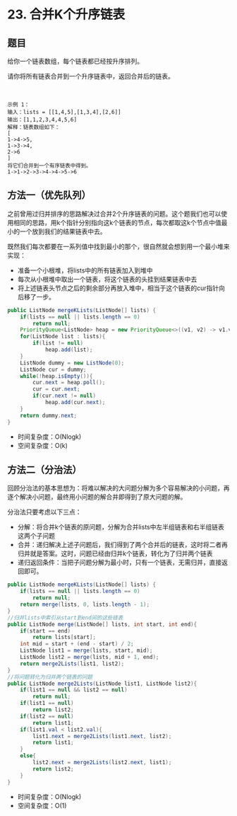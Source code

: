 # 23. 合并K个升序链表

## 题目

给你一个链表数组，每个链表都已经按升序排列。

请你将所有链表合并到一个升序链表中，返回合并后的链表。

 

    示例 1：
    输入：lists = [[1,4,5],[1,3,4],[2,6]]
    输出：[1,1,2,3,4,4,5,6]
    解释：链表数组如下：
    [
    1->4->5,
    1->3->4,
    2->6
    ]
    将它们合并到一个有序链表中得到。
    1->1->2->3->4->4->5->6


## 方法一（优先队列）
之前曾用过归并排序的思路解决过合并2个升序链表的问题。这个题我们也可以使用相同的思路，用k个指针分别指向这k个链表的节点，每次都取这k个节点中值最小的一个放到我们的结果链表中去。

既然我们每次都要在一系列值中找到最小的那个，很自然就会想到用一个最小堆来实现：
* 准备一个小根堆，将lists中的所有链表加入到堆中
* 每次从小根堆中取出一个链表，将这个链表的头挂到结果链表中去
* 将上述链表头节点之后的剩余部分再放入堆中，相当于这个链表的cur指针向后移了一步。

```java
public ListNode mergeKLists(ListNode[] lists) {
    if(lists == null || lists.length == 0)
        return null;
    PriorityQueue<ListNode> heap = new PriorityQueue<>((v1, v2) -> v1.val - v2.val);
    for(ListNode list : lists){
        if(list != null)
            heap.add(list);
    }
    ListNode dummy = new ListNode(0);
    ListNode cur = dummy;
    while(!heap.isEmpty()){
        cur.next = heap.poll();
        cur = cur.next;
        if(cur.next != null)
            heap.add(cur.next);
    }
    return dummy.next;
}
```
* 时间复杂度：O(Nlogk)
* 空间复杂度：O(k)

## 方法二（分治法）
回顾分治法的基本思想为：将难以解决的大问题分解为多个容易解决的小问题，再逐个解决小问题，最终用小问题的解合并即得到了原大问题的解。

分治法只要考虑以下三点：
* 分解：将合并k个链表的原问题，分解为合并lists中左半组链表和右半组链表这两个子问题
* 合并：递归解决上述子问题后，我们得到了两个合并后的链表，这时将二者再归并就是答案。这时，问题已经由归并k个链表，转化为了归并两个链表
* 递归返回条件：当把子问题分解为最小时，只有一个链表，无需归并，直接返回即可。
```java
public ListNode mergeKLists(ListNode[] lists) {
    if(lists == null || lists.length == 0)
        return null;
    return merge(lists, 0, lists.length - 1);
}
//归并lists中索引从start到end间的这些链表
public ListNode merge(ListNode[] lists, int start, int end){
    if(start == end)
        return lists[start];
    int mid = start + (end - start) / 2;
    ListNode list1 = merge(lists, start, mid);
    ListNode list2 = merge(lists, mid + 1, end);
    return merge2Lists(list1, list2);
}
//将问题转化为归并两个链表的问题
public ListNode merge2Lists(ListNode list1, ListNode list2){
    if(list1 == null && list2 == null)
        return null;
    if(list1 == null)
        return list2;
    if(list2 == null)
        return list1;
    if(list1.val < list2.val){
        list1.next = merge2Lists(list1.next, list2);
        return list1;
    }
    else{
        list2.next = merge2Lists(list2.next, list1);
        return list2;
    }
}
```

* 时间复杂度：O(Nlogk)
* 空间复杂度：O(1)